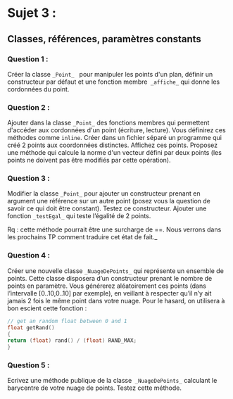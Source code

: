 # Sujet 3 :

## Classes, références, paramètres constants

### Question 1 :

Créer la classe `_Point_ ` pour manipuler les points d'un plan, définir un constructeur par défaut et
une fonction membre` _affiche_` qui donne les cordonnées du point.

### Question 2 :

Ajouter dans la classe `_Point_` des fonctions membres qui permettent d'accéder aux cordonnées d'un point (écriture, lecture). 
Vous définirez ces méthodes comme `inline`. Créer dans un fichier séparé un programme qui créé 2 points aux coordonnées distinctes.
Affichez ces points.
Proposez une méthode qui calcule la norme d'un vecteur défini par deux points (les points ne doivent pas être modifiés par cette opération).

### Question 3 :

Modifier la classe `_Point_` pour ajouter un constructeur prenant en argument une référence sur
un autre point (posez vous la question de savoir ce qui doit être constant). Testez ce
constructeur. Ajouter une fonction `_testEgal_` qui teste l’égalité de 2 points.

Rq : cette méthode pourrait être une surcharge de ==. Nous verrons dans les prochains TP comment traduire cet état de fait._

### Question 4 :

Créer une nouvelle classe `_NuageDePoints_` qui représente un ensemble de points. Cette classe
disposera d’un constructeur prenant le nombre de points en paramètre. Vous générerez
aléatoirement ces points (dans l’intervalle [0..10,0..10] par exemple), en veillant à respecter
qu’il n’y ait jamais 2 fois le même point dans votre nuage. Pour le hasard, on utilisera à bon
escient cette fonction :

```cpp
// get an random float between 0 and 1
float getRand()
{
return (float) rand() / (float) RAND_MAX;
}
```
### Question 5 :

Ecrivez une méthode publique de la classe` _NuageDePoints_` calculant le barycentre de votre nuage de points.
Testez cette méthode.


